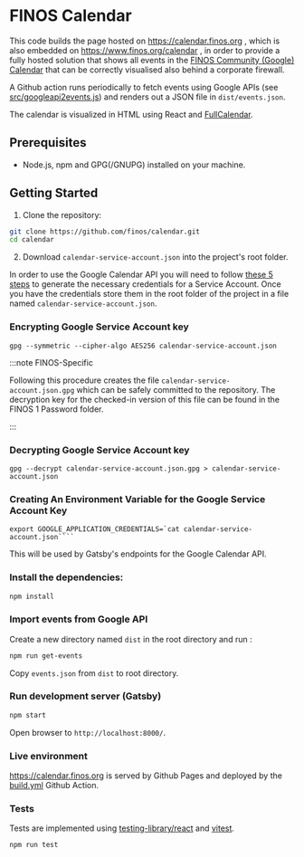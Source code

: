 # FINOS Calendar

This code builds the page hosted on https://calendar.finos.org , which is also embedded on https://www.finos.org/calendar , in order to provide a fully hosted solution that shows all events in the [FINOS Community (Google) Calendar](https://calendar.google.com/calendar/embed?src=symphony.foundation_6g70j7s80813djmj9q7gmgdjuc%40group.calendar.google.com&ctz=Europe%2FMadrid) that can be correctly visualised also behind a corporate firewall.

A Github action runs periodically to fetch events using Google APIs (see [src/googleapi2events.js](src/googleapi2events.js)) and renders out a JSON file in `dist/events.json`.

The calendar is visualized in HTML using React and [FullCalendar](https://fullcalendar.io/).

## Prerequisites

- Node.js, npm and GPG(/GNUPG) installed on your machine.

## Getting Started

1. Clone the repository:

```bash
git clone https://github.com/finos/calendar.git
cd calendar
```

2. Download `calendar-service-account.json` into the project's root folder.

In order to use the Google Calendar API you will need to follow [these 5 steps](https://developers.google.com/workspace/guides/get-started) to generate the necessary credentials for a Service Account. Once you have the credentials store them in the root folder of the project in a file named `calendar-service-account.json`.

### Encrypting Google Service Account key

```
gpg --symmetric --cipher-algo AES256 calendar-service-account.json
```

:::note FINOS-Specific

Following this procedure creates the file `calendar-service-account.json.gpg` which can be safely committed to the repository. The decryption key for the checked-in version of this file can be found in the FINOS 1 Password folder.

:::

### Decrypting Google Service Account key

```
gpg --decrypt calendar-service-account.json.gpg > calendar-service-account.json
```

### Creating An Environment Variable for the Google Service Account Key

`````
export GOOGLE_APPLICATION_CREDENTIALS=`cat calendar-service-account.json````
`````

This will be used by Gatsby's endpoints for the Google Calendar API.

### Install the dependencies:

```bash
npm install
```

### Import events from Google API

Create a new directory named `dist` in the root directory and run :

```bash
npm run get-events
```

Copy `events.json` from `dist` to root directory.

### Run development server (Gatsby)

```bash
npm start
```

Open browser to `http://localhost:8000/`.

### Live environment

https://calendar.finos.org is served by Github Pages and deployed by the [build.yml](.github/workflows/build.yml) Github Action.

### Tests

Tests are implemented using [testing-library/react](https://testing-library.com/docs/react-testing-library/intro) and [vitest](https://vitest.dev/).

```bash
npm run test
```
